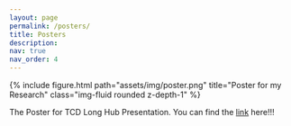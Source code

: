 ```yaml
---
layout: page
permalink: /posters/
title: Posters
description:
nav: true
nav_order: 4
---
```


<div class="row">
    <div class="col-sm mt-3 mt-md-0">
        {% include figure.html path="assets/img/poster.png" title="Poster for my Research" class="img-fluid rounded z-depth-1" %}
    </div>
</div>
<div class="caption">
	<p>The Poster for TCD Long Hub Presentation. You can find the <a href="https://www.tcd.ie/trinitylongroomhub/inspiring-generations/">link</a> here!!!</p>
</div>
